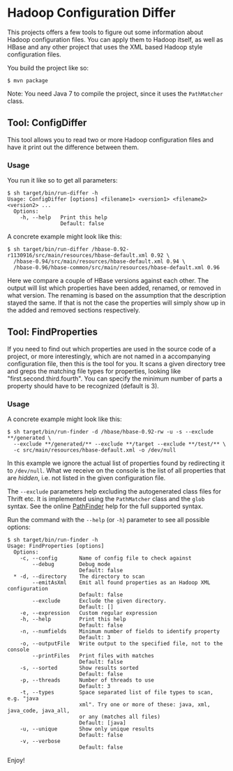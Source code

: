 # Hadoop Configuration Differ

This projects offers a few tools to figure out some information about Hadoop configuration files.
You can apply them to Hadoop itself, as well as HBase and any other project that uses the XML based
Hadoop style configuration files.

You build the project like so:

```
$ mvn package
```

Note: You need Java 7 to compile the project, since it uses the `PathMatcher` class.

## Tool: ConfigDiffer

This tool allows you to read two or more Hadoop configuration files and have it print out the
difference between them.

### Usage

You run it like so to get all parameters:

```
$ sh target/bin/run-differ -h
Usage: ConfigDiffer [options] <filename1> <version1> <filename2> <version2> ...
  Options:
    -h, --help   Print this help
                 Default: false

```

A concrete example might look like this:

```
$ sh target/bin/run-differ /hbase-0.92-r1130916/src/main/resources/hbase-default.xml 0.92 \
  /hbase-0.94/src/main/resources/hbase-default.xml 0.94 \
  /hbase-0.96/hbase-common/src/main/resources/hbase-default.xml 0.96
```

Here we compare a couple of HBase versions against each other. The output will list which
properties have been added, renamed, or removed in what version. The renaming is based on the
assumption that the description stayed the same. If that is not the case the properties will
simply show up in the added and removed sections respectively.

## Tool: FindProperties

If you need to find out which properties are used in the source code of a project, or more
interestingly, which are not named in a accompanying configuration file, then this is the tool
for you. It scans a given directory tree and greps the matching file types for properties,
looking like "first.second.third.fourth". You can specify the minimum number of parts a
property should have to be recognized (default is 3).

### Usage

A concrete example might look like this:

```
$ sh target/bin/run-finder -d /hbase/hbase-0.92-rw -u -s --exclude **/generated \
  --exclude **/generated/** --exclude **/target --exclude **/test/** \
  -c src/main/resources/hbase-default.xml -o /dev/null
```

In this example we ignore the actual list of properties found by redirecting it to `/dev/null`.
What we receive on the console is the list of all properties that are _hidden_, i.e. not listed in
the given configuration file.

The `--exclude` parameters help excluding the autogenerated class files for Thrift etc. It is
implemented using the `PathMatcher` class and the `glob` syntax. See the online
[PathFinder](http://docs.oracle.com/javase/7/docs/api/java/nio/file/FileSystem.html#getPathMatcher(java.lang.String))
help for the full supported syntax.

Run the command with the `--help` (or `-h`) parameter to see all possible options:

```
$ sh target/bin/run-finder -h
Usage: FindProperties [options]
  Options:
    -c, --config       Name of config file to check against
        --debug        Debug mode
                       Default: false
  * -d, --directory    The directory to scan
        --emitAsXml    Emit all found properties as an Hadoop XML configuration
                       Default: false
        --exclude      Exclude the given directory.
                       Default: []
    -e, --expression   Custom regular expression
    -h, --help         Print this help
                       Default: false
    -n, --numfields    Minimum number of fields to identify property
                       Default: 3
    -o, --outputFile   Write output to the specified file, not to the console
        --printFiles   Print files with matches
                       Default: false
    -s, --sorted       Show results sorted
                       Default: false
    -p, --threads      Number of threads to use
                       Default: 3
    -t, --types        Space separated list of file types to scan, e.g. "java
                       xml". Try one or more of these: java, xml, java_code, java_all,
                       or any (matches all files)
                       Default: [java]
    -u, --unique       Show only unique results
                       Default: false
    -v, --verbose
                       Default: false
```

Enjoy!